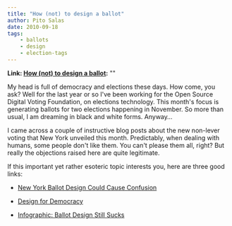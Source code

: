 ```yaml
---
title: "How (not) to design a ballot"
author: Pito Salas
date: 2010-09-18
tags:
    - ballots
    - design
    - election-tags
---
```


**Link: [How (not) to design a ballot](None):** ""

My head is full of democracy and elections these days. How come, you ask? Well
for the last year or so I've been working for the Open Source Digital Voting
Foundation, on elections technology. This month's focus is generating ballots
for two elections happening in November. So more than usual, I am dreaming in
black and white forms. Anyway…

I came across a couple of instructive blog posts about the new non-lever
voting that New York unveiled this month. Predictably, when dealing with
humans, some people don't like them. You can't please them all, right? But
really the objections raised here are quite legitimate.

If this important yet rather esoteric topic interests you, here are three good
links:

  * [New York Ballot Design Could Cause Confusion](<http://beta.wnyc.org/articles/its-free-country/2010/sep/07/new-nyc-ballot-could-cause-confusion/#document/p1/a12>)

  * [Design for Democracy](<http://www.aiga.org/content.cfm/design-for-democracy>)

  * [Infographic: Ballot Design Still Sucks](<http://www.fastcodesign.com/1662299/infographic-ballot-design-still-sucks-lets-count-the-ways>)



